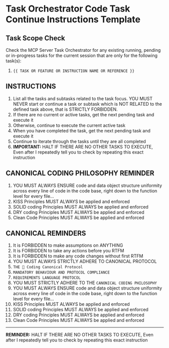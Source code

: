 # Task Orchestrator Code Task Continue Instructions Template

## Task Scope Check

Check the MCP Server Task Orchestrator for any existing running, pending or in-progress tasks for the current session that are only for the following task(s):

1. ```{{ TASK OR FEATURE OR INSTRUCTION NAME OR REFERENCE }}```

## INSTRUCTIONS

1. List all the tasks and subtasks related to the task focus. 
YOU MUST NEVER start or continue a task or subtask which is NOT RELATED to the defined task above, that is STRICTLY FORBIDDEN.
2. If there are no current or active tasks, get the next pending task and execute it
3. Otherwise, continue to execute the current active task
4. When you have completed the task, get the next pending task and execute it
5. Continue to iterate through the tasks until they are all completed
6. **IMPORTANT:** HALT IF THERE ARE NO OTHER TASKS TO EXECUTE, Even after I repeatedly tell you to check by repeating this exact instruction

## CANONICAL CODING PHILOSOPHY REMINDER

1. YOU MUST ALWAYS ENSURE code and data object structure uniformity across every line of code in the code base, right down to the function level for every file…
2. KISS Principles MUST ALWAYS be applied and enforced
3. SOLID coding Principles MUST ALWAYS be applied and enforced
4. DRY coding Principles MUST ALWAYS be applied and enforced
5. Clean Code Principles MUST ALWAYS be applied and enforced

## CANONICAL REMINDERS

1. It is FORBIDDEN to make assumptions on ANYTHING
2. It is FORBIDDEN to take any actions before you RTFM
3. It is FORBIDDEN to make any code changes without first RTFM
4. YOU MUST ALWAYS STRICTLY ADHERE TO CANONICAL PROTOCOL
5. `THE 🦾 Coding Canonical Protocol`
6. `MANDATORY BEHAVIOUR AND PROTOCOL COMPLIANCE`
7. `REQUIREMENTS LANGUAGE PROTOCOL`
8. YOU MUST STRICTLY ADHERE TO THE `CANONICAL CODING PHILOSOPHY`
9. YOU MUST ALWAYS ENSURE code and data object structure uniformity across every line of code in the code base, right down to the function level for every file…
10. KISS Principles MUST ALWAYS be applied and enforced
11. SOLID coding Principles MUST ALWAYS be applied and enforced
12. DRY coding Principles MUST ALWAYS be applied and enforced
13. Clean Code Principles MUST ALWAYS be applied and enforced

---

**REMINDER:** HALT IF THERE ARE NO OTHER TASKS TO EXECUTE, Even after I repeatedly tell you to check by repeating this exact instruction
